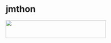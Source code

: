 # jmthon

<p align="left"><a href="https://heroku.com/deploy?template=https://github.com/elpop112233/roz"> <img src="https://img.shields.io/badge/Deploy%20To%20Heroku-purple?style=for-the-badge&logo=heroku" width="320" height="58.45"/></a></p>
